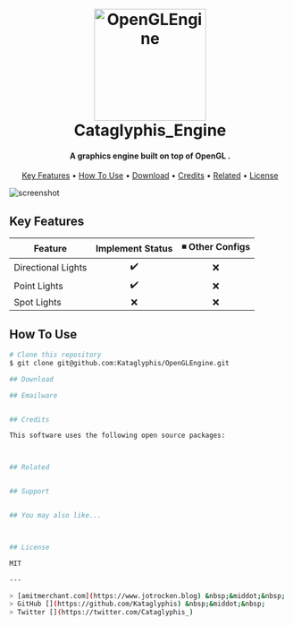<h1 align="center">
  <br>
  <a href="https://jotrocken.blog/"><img src="" alt="OpenGLEngine" width="200"></a>
  <br>
  Cataglyphis_Engine
  <br>
</h1>

<h4 align="center">A graphics engine built on top of OpenGL <a href="https://jotrocken.blog/" target="_blank"></a>.</h4>

<p align="center">
  <a href="#key-features">Key Features</a> •
  <a href="#how-to-use">How To Use</a> •
  <a href="#download">Download</a> •
  <a href="#credits">Credits</a> •
  <a href="#related">Related</a> •
  <a href="#license">License</a>
</p>

![screenshot]()

## Key Features


|          Feature           |   Implement Status | ◾ Other Configs |
| -------------------------- | :----------------: | :-------------: |
| Directional Lights         |         ✔️         |        ❌        |
| Point Lights               |         ✔️         |        ❌        |
| Spot Lights                |         ❌         |        ❌        |

## How To Use

```bash
# Clone this repository
$ git clone git@github.com:Kataglyphis/OpenGLEngine.git

## Download

## Emailware


## Credits

This software uses the following open source packages:



## Related


## Support


## You may also like...



## License

MIT

---

> [amitmerchant.com](https://www.jotrocken.blog) &nbsp;&middot;&nbsp;
> GitHub [](https://github.com/Kataglyphis) &nbsp;&middot;&nbsp;
> Twitter [](https://twitter.com/Cataglyphis_)
